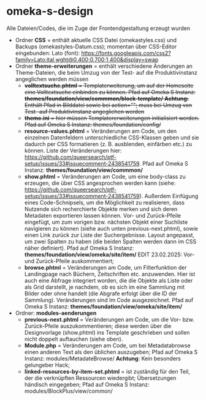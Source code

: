 # omeka-s-design
Alle Dateien/Codes, die im Zuge der Frontendgestaltung erzeugt wurden

* Ordner **CSS** = enthält aktuelle CSS Datei (omekastyles.css) und Backups (omekastyles-Datum.css); momentan über CSS-Editor eingebunden: Lato (font): https://fonts.googleapis.com/css2?family=Lato:ital,wght@0,400;0,700;1,400&display=swap 
* Ordner **theme-erweiterungen** = enthält verschiedene Änderungen an Theme-Dateien, die beim Umzug von der Test- auf die Produktivinstanz angeglichen werden müssen
  * ~~**volltextsuche.phtml** = Templaterweiterung, um auf der Homeseite eine Volltextsuche einbinden zu können. Pfad auf Omeka S Instanz: **themes/foundation/view/commmon/block-template/**
       **Achtung:** Enthält Pfad in Bilddatei sowie bei action=""; muss bei Umzug von Test- auf Produktivinstanz angeglichen werden~~
  * ~~**theme.ini** = hier müssen Templatererweiterungen initialisiert werden. Pfad auf Omeka S Instanz: themes/foundation/config/~~
  * **resource-values.phtml** = Veränderungen am Code, um den einzelnen Datenfeldern unterschiedliche CSS-Klassen geben und sie dadurch per CSS formatieren (z. B. ausblenden, einfärben etc.) zu können. Liste der Veränderungen hier: https://github.com/queersearch/ptf-setup/issues/33#issuecomment-2438541759. Pfad auf Omeka S Instanz: **themes/foundation/view/commmon/**
  * **show.phtml** = Veränderungen am Code, um eine body-class zu erzeugen, die über CSS angesprochen werden kann (siehe: https://github.com/queersearch/ptf-setup/issues/33#issuecomment-2438541759). Außerdem Einfügung eines Code-Schnipsels, um die Möglichkeit zu realisieren, dass Nutzende sich recherchierte Objekte merken und sich deren Metadaten exportieren lassen können. Vor- und Zurück-Pfeile eingefügt, um zum vorigen bzw. nächsten Objekt einer Suchliste navigieren zu können (siehe auch unten previous-next.phtml), sowie einen Link zurück zur Liste der Suchergebnisse. Layout angepasst, um zwei Spalten zu haben (die beiden Spalten werden dann im CSS näher definiert). Pfad auf Omeka S Instanz: **themes/foundation/view/omeka/site/item/**
EDIT 23.02.2025: Vor- und Zurück-Pfeile auskommentiert;
  * **browse.phtml** = Veränderungen am Code, um Filterfunktion der Landingpage nach Büchern, Zeitschriften etc. anzuwenden. Hier ist auch eine Abfrage integriert worden, die die Objekte als Liste oder als Grid darstellt, je nachdem, ob es sich im eine Sammlung mit Bilder oder ohne handelt (die Abgrafe erfolgt über die ID der Sammlung). Veränderungen sind Im Code ausgezeichnet. Pfad auf Omeka S Instanz: **themes/foundation/view/omeka/site/item/**
* Ordner: **modules-aenderungen**
  * **previous-next.phtml** = Veränderungen am Code, um die Vor- bzw. Zurück-Pfeile auszukommentieren; diese werden über die Designvorlage (show.phtml) ins Template geschrieben und sollen nicht doppelt auftauchen (siehe oben).
  * **Module.php** = Veränderungen am Code, um bei Metadatabrowse einen anderen Text als den üblichen auszugeben; Pfad auf Omeka S Instanz: modules/MetadateBrowse/ **Achtung**: Kein besonders gelungeber Hack;
  * **linked-resources-by-item-set.phtml** = ist zuständig für den Teil, der die verknüpften Ressourcen wiedergibt; Übersetzungen händisch eingegeben; Pfad auf Omeka S Instanz: modules/BlockPlus/view/common/
